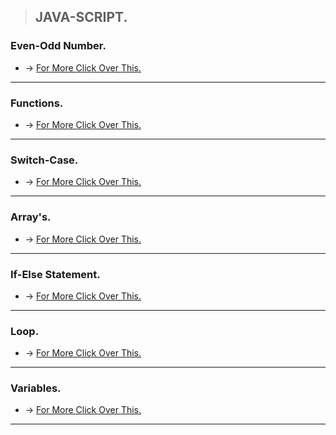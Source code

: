 > ## JAVA-SCRIPT.

### Even-Odd Number.
* -> [For More Click Over This.](./Js/even-odd-number.js)
---

### Functions.
* -> [For More Click Over This.](./Js/function.js)
---

### Switch-Case.
* -> [For More Click Over This.](./Js/switch-case.js)
---

### Array's.
* -> [For More Click Over This.](./Js/array.js)
---

### If-Else Statement.
* -> [For More Click Over This.](./Js/If-else.js)
---

### Loop.
* -> [For More Click Over This.](./Js/loop.js)
---
### Variables.
* -> [For More Click Over This.](./Js/variable.js)
---